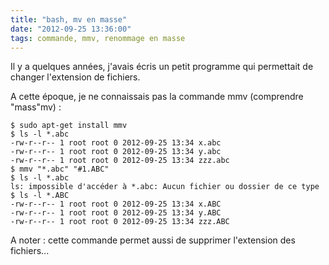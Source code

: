 ```yaml
---
title: "bash, mv en masse"
date: "2012-09-25 13:36:00"
tags: commande, mmv, renommage en masse
---
```

Il y a quelques années, j'avais écris un petit programme qui permettait de changer l'extension de fichiers.

A cette époque, je ne connaissais pas la commande mmv (comprendre "mass"mv) :


```
$ sudo apt-get install mmv
$ ls -l *.abc
-rw-r--r-- 1 root root 0 2012-09-25 13:34 x.abc
-rw-r--r-- 1 root root 0 2012-09-25 13:34 y.abc
-rw-r--r-- 1 root root 0 2012-09-25 13:34 zzz.abc
$ mmv "*.abc" "#1.ABC"
$ ls -l *.abc
ls: impossible d'accéder à *.abc: Aucun fichier ou dossier de ce type
$ ls -l *.ABC
-rw-r--r-- 1 root root 0 2012-09-25 13:34 x.ABC
-rw-r--r-- 1 root root 0 2012-09-25 13:34 y.ABC
-rw-r--r-- 1 root root 0 2012-09-25 13:34 zzz.ABC
```

A noter : cette commande permet aussi de supprimer l'extension des fichiers...
